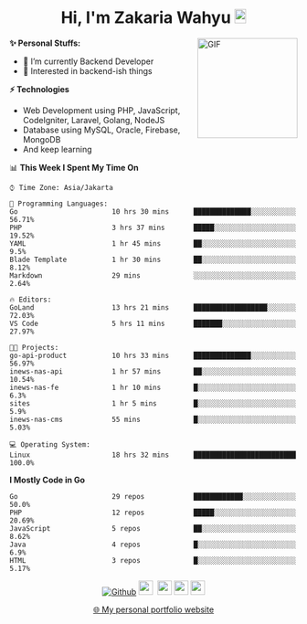 <h1 align="center">Hi, I'm Zakaria Wahyu <img src="https://github.com/TheDudeThatCode/TheDudeThatCode/blob/master/Assets/Hi.gif" width="20px" height="25px"></h1>

<img align="right" alt="GIF" height="175px" src="https://www.nayakapratama.co.id/wp-content/uploads/2019/07/Website-Maintenance.gif" />

**✨ Personal Stuffs:**
- 🔭 I’m currently Backend Developer
- 🌱 Interested in backend-ish things

**⚡ Technologies**
- Web Development using PHP, JavaScript, CodeIgniter, Laravel, Golang, NodeJS
- Database using MySQL, Oracle, Firebase, MongoDB
- And keep learning

<!--START_SECTION:waka-->
📊 **This Week I Spent My Time On** 

```text
⌚︎ Time Zone: Asia/Jakarta

💬 Programming Languages: 
Go                       10 hrs 30 mins      ██████████████░░░░░░░░░░░   56.71% 
PHP                      3 hrs 37 mins       █████░░░░░░░░░░░░░░░░░░░░   19.52% 
YAML                     1 hr 45 mins        ██░░░░░░░░░░░░░░░░░░░░░░░   9.5% 
Blade Template           1 hr 30 mins        ██░░░░░░░░░░░░░░░░░░░░░░░   8.12% 
Markdown                 29 mins             ░░░░░░░░░░░░░░░░░░░░░░░░░   2.64%

🔥 Editors: 
GoLand                   13 hrs 21 mins      ██████████████████░░░░░░░   72.03% 
VS Code                  5 hrs 11 mins       ███████░░░░░░░░░░░░░░░░░░   27.97%

🐱‍💻 Projects: 
go-api-product           10 hrs 33 mins      ██████████████░░░░░░░░░░░   56.97% 
inews-nas-api            1 hr 57 mins        ██░░░░░░░░░░░░░░░░░░░░░░░   10.54% 
inews-nas-fe             1 hr 10 mins        █░░░░░░░░░░░░░░░░░░░░░░░░   6.3% 
sites                    1 hr 5 mins         █░░░░░░░░░░░░░░░░░░░░░░░░   5.9% 
inews-nas-cms            55 mins             █░░░░░░░░░░░░░░░░░░░░░░░░   5.03%

💻 Operating System: 
Linux                    18 hrs 32 mins      █████████████████████████   100.0%

```

**I Mostly Code in Go** 

```text
Go                       29 repos            ████████████░░░░░░░░░░░░░   50.0% 
PHP                      12 repos            █████░░░░░░░░░░░░░░░░░░░░   20.69% 
JavaScript               5 repos             ██░░░░░░░░░░░░░░░░░░░░░░░   8.62% 
Java                     4 repos             █░░░░░░░░░░░░░░░░░░░░░░░░   6.9% 
HTML                     3 repos             █░░░░░░░░░░░░░░░░░░░░░░░░   5.17%

```



<!--END_SECTION:waka-->

<p align="center">
<a href="https://github.com/zakariawahyu" target="_blank"><img alt="Github" src="https://img.shields.io/badge/GitHub-%2312100E.svg?&style=for-the-badge&logo=Github&logoColor=white" /></a>
<a href="https://www.twitter.com/_zakariawahyu"><img src="https://img.shields.io/badge/twitter-%231DA1F2.svg?&style=for-the-badge&logo=twitter&logoColor=white" height=25></a> 
<a href="https://www.linkedin.com/in/zakariawahyu"><img src="https://img.shields.io/badge/linkedin-%230077B5.svg?&style=for-the-badge&logo=linkedin&logoColor=white" height=25></a> 
<a href="https://www.instagram.com/_zakariawahyu"><img src="https://img.shields.io/badge/instagram-%23E4405F.svg?&style=for-the-badge&logo=instagram&logoColor=white" height=25></a>
<a href="https://medium.com/@zakariawahyu"><img src="https://img.shields.io/badge/Medium-12100E?style=for-the-badge&logo=medium&logoColor=white" height=25></a>
</p>
<p align="center"><a href="https://www.zakariawahyu.com" target="_blank">🌐 My personal portfolio website</a></p>
